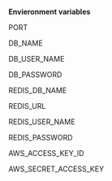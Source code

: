 **Envieronment variables**

PORT

DB_NAME

DB_USER_NAME

DB_PASSWORD

REDIS_DB_NAME

REDIS_URL

REDIS_USER_NAME

REDIS_PASSWORD


AWS_ACCESS_KEY_ID

AWS_SECRET_ACCESS_KEY
